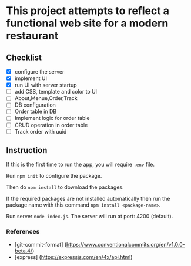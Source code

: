 # This project attempts to reflect a functional web site for a modern restaurant

## Checklist

- [x] configure the server
- [x] implement UI
- [x] run UI with server startup
- [ ] add CSS, template and color to UI
- [ ] About,Menue,Order,Track
- [ ] DB configuration
- [ ] Order table in DB
- [ ] Implement logic for order table
- [ ] CRUD operation in order table
- [ ] Track order with uuid

## Instruction

If this is the first time to run the app, you will require `.env` file.

Run `npm init` to configure the package.

Then do `npm install` to download the packages.

If the required packages are not installed automatically then run the package name with
this command `npm install <package-name>`.

Run server `node index.js`. The server will run at port: 4200 (default).

### References

- [git-commit-format] (<https://www.conventionalcommits.org/en/v1.0.0-beta.4/>)
- [express] (<https://expressjs.com/en/4x/api.html>)
